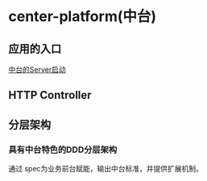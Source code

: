 # center-platform(中台)

## 应用的入口

[中台的Server启动](Server.java)

## HTTP Controller

## 分层架构

### 具有中台特色的DDD分层架构

通过 spec为业务前台赋能，输出中台标准，并提供扩展机制。
